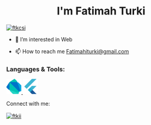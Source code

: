 
<h1 align="center">I'm Fatimah Turki</h1>

<p align="left"> <a href="https://twitter.com/ftkcsi" target="blank"><img src="https://img.shields.io/twitter/follow/ftkcsi?logo=twitter&style=for-the-badge" alt="ftkcsi" /></a> </p>

- 👀 I’m interested in Web

- 📫 How to reach me Fatimahiturki@gmail.com


<h3 align="left">Languages & Tools:</h3>
<p align="left"> 
<a href="https://html.dev/" target="_blank" rel="noreferrer"> <img src="https://raw.githubusercontent.com/devicons/devicon/master/icons/dart/dart-original.svg" alt="html" width="40" height="40"/> </a> <a href="https://css.dev/" target="_blank" rel="noreferrer"> <img src="https://raw.githubusercontent.com/devicons/devicon/master/icons/flutter/flutter-original.svg" alt="css" width="40" height="40"/> </a>  </p> <a 


<h3 align="left">Connect with me:</h3>
<p align="left">
<a href="https://twitter.com/ftkcsi" target="blank"><img align="center" src="https://raw.githubusercontent.com/rahuldkjain/github-profile-readme-generator/master/src/images/icons/Social/twitter.svg" alt="ftkii" height="30" width="40" /></a>
</p>




